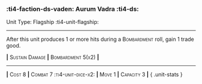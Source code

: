 ### :ti4-faction-ds-vaden: **Aurum Vadra** :ti4-ds:

Unit Type: Flagship :ti4-unit-flagship:

---

After this unit produces 1 or more hits during a <span style="font-variant:small-caps;">Bombardment</span> roll, gain 1 trade good.

__|__ <span style="font-variant:small-caps;">Sustain Damage</span> __|__ <span style="font-variant:small-caps;">Bombardment 5(x2)</span> __|__

---

__|__ <span style="font-variant:small-caps;">Cost 8</span> __|__ <span style="font-variant:small-caps;">Combat 7 :ti4-unit-dice-x2:</span> __|__ <span style="font-variant:small-caps;">Move 1</span> __|__ <span style="font-variant:small-caps;">Capacity 3</span> __|__
{ .unit-stats }
